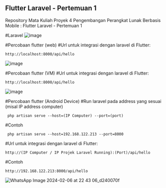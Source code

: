 ## Flutter Laravel - Pertemuan 1
Repository Mata Kuliah Proyek 4 Pengembangan Perangkat Lunak Berbasis Mobile : Flutter Laravel - Pertemuan 1

#Laravel
![image](https://github.com/Fauzanaylassana98/Proyek-4/assets/86935367/43f8c632-3950-46f7-a5ec-1d5ff91b1015)


#Percobaan flutter (web)
#Url untuk integrasi dengan laravel di Flutter:
```
http://localhost:8000/api/hello
```
![image](https://github.com/Fauzanaylassana98/Proyek-4/assets/86935367/39d58ae9-98b7-44aa-8b3d-9d1139707f31)


#Percobaan flutter (VM)
#Url untuk integrasi dengan laravel di Flutter:
```
http://localhost:8000/api/hello
```
![image](https://github.com/Fauzanaylassana98/Proyek-4/assets/86935367/c97fce63-99c2-44b2-8147-89c695d3af7a)

#Percobaan flutter (Android Device)
#Run laravel pada address yang sesuai (misal IP address computer)
```
 php artisan serve --host=(IP Computer) --port=(port)
```
#Contoh
```
 php artisan serve --host=192.168.122.213 --port=8000
```
#Url untuk integrasi dengan laravel di Flutter:
```
http://(IP Computer / IP Projek Laravel Running):(Port)/api/hello
```
#Contoh
```
http://192.168.122.213:8000/api/hello
```
![WhatsApp Image 2024-02-06 at 22 43 06_d240070f](https://github.com/Fauzanaylassana98/Proyek-4/assets/86935367/22d66f23-1740-482e-8bdd-01a232ea8272)

